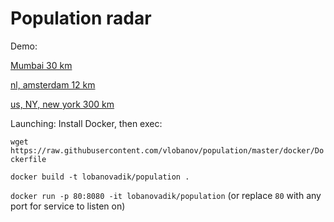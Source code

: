 Population radar
================

Demo:

[Mumbai 30 km](http://ec2-52-29-0-69.eu-central-1.compute.amazonaws.com/city/population?city=Mumbai&radius=12)

[nl, amsterdam 12 km](http://ec2-52-29-0-69.eu-central-1.compute.amazonaws.com/city/population?city=nl,amsterdam&radius=12)

[us, NY, new york 300 km](http://ec2-52-29-0-69.eu-central-1.compute.amazonaws.com/city/population?city=us,NY,new%20york&radius=300)

Launching:
Install Docker, then exec:

```wget https://raw.githubusercontent.com/vlobanov/population/master/docker/Dockerfile```

```docker build -t lobanovadik/population .```

```docker run -p 80:8080 -it lobanovadik/population```
(or replace `80` with any port for service to listen on)